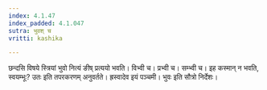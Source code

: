 ```yaml
---
index: 4.1.47
index_padded: 4.1.047
sutra: भुवश् च
vritti: kashika

---
```

छन्दसि विषये स्त्रियां भुवो नित्यं ङीष् प्रत्ययो भवति। विभ्वी च। प्रभ्वी च। सम्भ्वी च। इह कस्मान् न भवति, स्वयम्भूः? उतः इति तपरकरणम् अनुवर्तते। ह्रस्वादेव इयं पञ्चमी। भुवः इति सौत्रो निर्देशः।